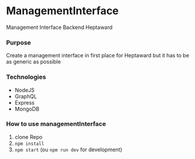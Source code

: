 # ManagementInterface
Management Interface Backend Heptaward

### Purpose

Create a management interface in first place for Heptaward but it has to be as generic as possible


### Technologies

* NodeJS
* GraphQL
* Express
* MongoDB

### How to use managementInterface

1) clone Repo
2) `npm install`
3) `npm start` (ou `npm run dev` for development)